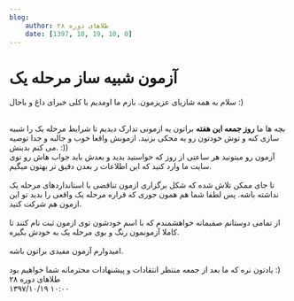 ```yaml
---
blog:
    author: طلاهای دوره ۲۸
    date: [1397, 10, 19, 10, 0]
---
```

# آزمون شبیه ساز مرحله یک

<div class="cnt">
<p>سلام به همه شازیای عزیزمون. بازم ما اومدیم با کلی خبرای داغ و باحال :)</p>
<div><br/></div>
<div>
بچه ها ما <b>روز جمعه این هفته</b> براتون یه ازمونی تدارک دیدیم تا شرایط مرحله یک را شبیه سازی کنه و توش خودتون رو یه محکی بزنید. ازمونش واقعا خوب و جالبه و جدا توصیه می کنم بدینش. :))
</div>
<div>آزمون رو میتونید هر ساعتی از روز که خواستید بدید و بعدش باید جواب هاش رو توی سایت ما وارد کنید که این اطلاعات ر بعدن دقیق تر بهتون میگیم.</div>
<div><br/></div>
<div>تا جای ممکن تلاش شده که شکل برگزاری ازمون تناقضی با استانداردهای مرحله یک نداشته باشه. پس لطفا شما هم همون جوری که قراره مرحله یک واقعی را بدید تو این ازمون هم شرکت کنید.</div>
<div><br/></div>
<div>از تمامی دوستانم صمیمانه خواهشمندم که با اسم خودشون توی ازمون ثبت نام کنند تا کاملا آزمونمون رنگ و بوی مرحله یک به خودش بگیره.</div>
<div><br/></div>
<div>امیدوارم آزمون مفیدی براتون باشه. </div>
<div><br/></div>
<div>یادتون نره که ما بعد از جمعه منتظر انتقادات و پیشنهادات محترمانه شما خواهیم بود :)</div>
</div>

<div class="blog-info">
    <div class="blog-author">طلاهای دوره ۲۸</div>
    <div class="blog-date">۱۳۹۷/۱۰/۱۹ ۱۰:۰۰</div>
</div>

